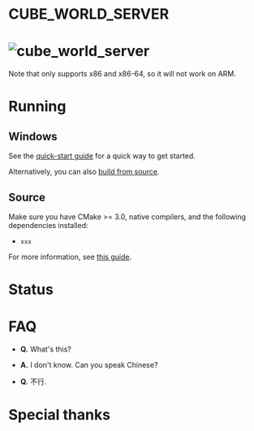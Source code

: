 CUBE_WORLD_SERVER
=======
![cube_world_server](https://webinput.nie.netease.com/img/mc/logo.png)
====

Note that only supports x86 and x86-64, so it will not work on ARM.

Running
=======

Windows
-------

See the
[quick-start guide](https://baidu.com) for a
quick way to get started.

Alternatively, you can also
[build from source](https://google.com).

Source
------

Make sure you have CMake >= 3.0, native compilers, and the following
dependencies installed:

* `xxx`

For more information, see
[this guide](https://baidu.com).

Status
======


FAQ
===

* **Q.** What's this?

* **A.** I don't know. Can you speak Chinese?

* **Q.** 不行.


Special thanks
==============
